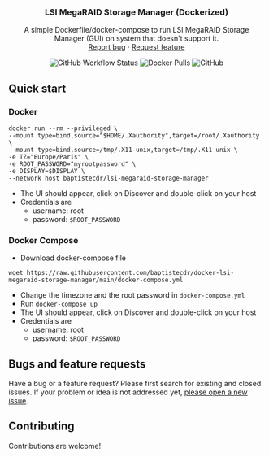 <h3 align="center">LSI MegaRAID Storage Manager (Dockerized)</h3>
<p align="center">
    A simple Dockerfile/docker-compose to run LSI MegaRAID Storage Manager (GUI) on system that doesn't support it.
    <br>
    <a href="https://github.com/baptistecdr/docker-lsi-megaraid-storage-manager/issues/new">Report bug</a>
    ·
    <a href="https://github.com/baptistecdr/docker-lsi-megaraid-storage-manager/issues/new">Request feature</a>
</p>

<div align="center">

![GitHub Workflow Status](https://img.shields.io/github/workflow/status/baptistecdr/docker-lsi-megaraid-storage-manager/ci)
![Docker Pulls](https://img.shields.io/docker/pulls/baptistecdr/lsi-megaraid-storage-manager)
![GitHub](https://img.shields.io/github/license/baptistecdr/docker-lsi-megaraid-storage-manager)

</div>

## Quick start

### Docker

```shell
docker run --rm --privileged \
--mount type=bind,source="$HOME/.Xauthority",target=/root/.Xauthority \
--mount type=bind,source=/tmp/.X11-unix,target=/tmp/.X11-unix \
-e TZ="Europe/Paris" \
-e ROOT_PASSWORD="myrootpassword" \
-e DISPLAY=$DISPLAY \
--network host baptistecdr/lsi-megaraid-storage-manager
```
* The UI should appear, click on Discover and double-click on your host
* Credentials are
  * username: root
  * password: `$ROOT_PASSWORD`

### Docker Compose

* Download docker-compose file
```shell
wget https://raw.githubusercontent.com/baptistecdr/docker-lsi-megaraid-storage-manager/main/docker-compose.yml
```
* Change the timezone and the root password in `docker-compose.yml`
* Run `docker-compose up`
* The UI should appear, click on Discover and double-click on your host
* Credentials are
  * username: root
  * password: `$ROOT_PASSWORD`

## Bugs and feature requests

Have a bug or a feature request? Please first search for existing and closed issues. If your problem or idea is not
addressed yet, [please open a new issue](https://github.com/baptistecdr/docker-lsi-megaraid-storage-manager/issues).

## Contributing

Contributions are welcome!
